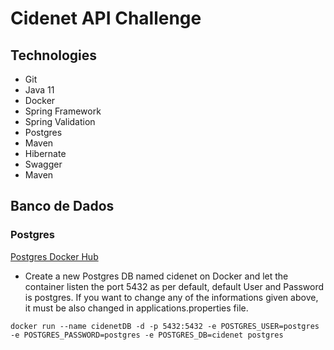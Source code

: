 # Cidenet API Challenge

## Technologies

* Git
* Java 11
* Docker
* Spring Framework
* Spring Validation
* Postgres
* Maven
* Hibernate
* Swagger
* Maven

## Banco de Dados

### Postgres

[Postgres Docker Hub](https://hub.docker.com/_/postgres)

* Create a new Postgres DB named cidenet on Docker and let the container listen the port 5432 as per default, default User and Password is postgres.
If you want to change any of the informations given above, it must be also changed in applications.properties file.

```shell script
docker run --name cidenetDB -d -p 5432:5432 -e POSTGRES_USER=postgres -e POSTGRES_PASSWORD=postgres -e POSTGRES_DB=cidenet postgres
```
